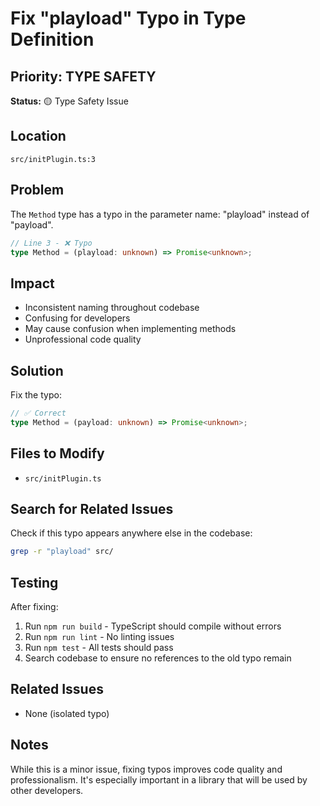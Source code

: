 # Fix "playload" Typo in Type Definition

## Priority: TYPE SAFETY
**Status:** 🟡 Type Safety Issue

## Location
`src/initPlugin.ts:3`

## Problem
The `Method` type has a typo in the parameter name: "playload" instead of "payload".

```typescript
// Line 3 - ❌ Typo
type Method = (playload: unknown) => Promise<unknown>;
```

## Impact
- Inconsistent naming throughout codebase
- Confusing for developers
- May cause confusion when implementing methods
- Unprofessional code quality

## Solution

Fix the typo:

```typescript
// ✅ Correct
type Method = (payload: unknown) => Promise<unknown>;
```

## Files to Modify
- `src/initPlugin.ts`

## Search for Related Issues
Check if this typo appears anywhere else in the codebase:
```bash
grep -r "playload" src/
```

## Testing
After fixing:
1. Run `npm run build` - TypeScript should compile without errors
2. Run `npm run lint` - No linting issues
3. Run `npm test` - All tests should pass
4. Search codebase to ensure no references to the old typo remain

## Related Issues
- None (isolated typo)

## Notes
While this is a minor issue, fixing typos improves code quality and professionalism. It's especially important in a library that will be used by other developers.
